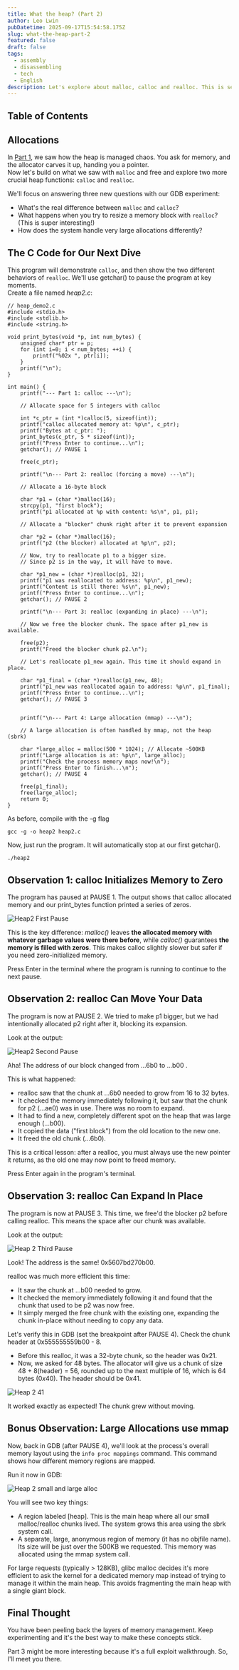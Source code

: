 ```yaml
---
title: What the heap? (Part 2)
author: Leo Lwin
pubDatetime: 2025-09-17T15:54:58.175Z
slug: what-the-heap-part-2
featured: false
draft: false
tags:
  - assembly
  - disassembling
  - tech
  - English
description: Let's explore about malloc, calloc and realloc. This is second part.
---
```


## Table of Contents

## Allocations 
In [Part 1](https://leolwin.com/posts/what-the-heap-part-1), we saw how the heap is managed chaos. You ask for memory, and the allocator carves it up, handing you a pointer.  
Now let's build on what we saw with `malloc` and free and explore two more crucial heap functions: `calloc` and `realloc`.  
  
We'll focus on answering three new questions with our GDB experiment:  
- What's the real difference between `malloc` and `calloc`?
- What happens when you try to resize a memory block with `realloc`? (This is super interesting!)
- How does the system handle very large allocations differently?
  
## The C Code for Our Next Dive
This program will demonstrate `calloc`, and then show the two different behaviors of `realloc`. We'll use getchar() to pause the program at key moments.  
Create a file named *heap2.c*:  
```
// heap_demo2.c
#include <stdio.h>
#include <stdlib.h>
#include <string.h>

void print_bytes(void *p, int num_bytes) {
    unsigned char* ptr = p;
    for (int i=0; i < num_bytes; ++i) {
        printf("%02x ", ptr[i]);
    }
    printf("\n");
}

int main() {
    printf("--- Part 1: calloc ---\n");

    // Allocate space for 5 integers with calloc

    int *c_ptr = (int *)calloc(5, sizeof(int));
    printf("calloc allocated memory at: %p\n", c_ptr);
    printf("Bytes at c_ptr: ");
    print_bytes(c_ptr, 5 * sizeof(int));
    printf("Press Enter to continue...\n");
    getchar(); // PAUSE 1

    free(c_ptr);

    printf("\n--- Part 2: realloc (forcing a move) ---\n");

    // Allocate a 16-byte block

    char *p1 = (char *)malloc(16);
    strcpy(p1, "first block");
    printf("p1 allocated at %p with content: %s\n", p1, p1);

    // Allocate a "blocker" chunk right after it to prevent expansion

    char *p2 = (char *)malloc(16);
    printf("p2 (the blocker) allocated at %p\n", p2);

    // Now, try to reallocate p1 to a bigger size.
    // Since p2 is in the way, it will have to move.

    char *p1_new = (char *)realloc(p1, 32);
    printf("p1 was reallocated to address: %p\n", p1_new);
    printf("Content is still there: %s\n", p1_new);
    printf("Press Enter to continue...\n");
    getchar(); // PAUSE 2

    printf("\n--- Part 3: realloc (expanding in place) ---\n");

    // Now we free the blocker chunk. The space after p1_new is available.

    free(p2);
    printf("Freed the blocker chunk p2.\n");

    // Let's reallocate p1_new again. This time it should expand in place.

    char *p1_final = (char *)realloc(p1_new, 48);
    printf("p1_new was reallocated again to address: %p\n", p1_final);
    printf("Press Enter to continue...\n");
    getchar(); // PAUSE 3


    printf("\n--- Part 4: Large allocation (mmap) ---\n");

    // A large allocation is often handled by mmap, not the heap (sbrk)

    char *large_alloc = malloc(500 * 1024); // Allocate ~500KB
    printf("Large allocation is at: %p\n", large_alloc);
    printf("Check the process memory maps now!\n");
    printf("Press Enter to finish...\n");
    getchar(); // PAUSE 4

    free(p1_final);
    free(large_alloc);
    return 0;
}
```
  
As before, compile with the -g flag
```
gcc -g -o heap2 heap2.c
```
Now, just run the program. It will automatically stop at our first getchar().
```
./heap2
```
  
## Observation 1: calloc Initializes Memory to Zero
  
The program has paused at PAUSE 1. The output shows that calloc allocated memory and our print_bytes function printed a series of zeros.
  
![Heap2 First Pause](@/assets/images/heap2_first_pause.png)
  
This is the key difference: *malloc()* leaves **the allocated memory with whatever garbage values were there before**, while *calloc()* guarantees **the memory is filled with zeros**. This makes calloc slightly slower but safer if you need zero-initialized memory.
  
Press Enter in the terminal where the program is running to continue to the next pause.
  
## Observation 2: realloc Can Move Your Data
The program is now at PAUSE 2. We tried to make p1 bigger, but we had intentionally allocated p2 right after it, blocking its expansion.
  
Look at the output:
  
![Heap2 Second Pause](@/assets/images/heap2_second_pause.png)
  
Aha! The address of our block changed from ...6b0 to ...b00 .
  
This is what happened:
- realloc saw that the chunk at ...6b0 needed to grow from 16 to 32 bytes.
- It checked the memory immediately following it, but saw that the chunk for p2 (...ae0) was in use. There was no room to expand.
- It had to find a new, completely different spot on the heap that was large enough (...b00).
- It copied the data ("first block") from the old location to the new one.
- It freed the old chunk (...6b0).
  
This is a critical lesson: after a realloc, you must always use the new pointer it returns, as the old one may now point to freed memory.
  
Press Enter again in the program's terminal.
  
## Observation 3: realloc Can Expand In Place
The program is now at PAUSE 3. This time, we free'd the blocker p2 before calling realloc. This means the space after our chunk was available.
  
Look at the output:
  
![Heap 2 Third Pause](@/assets/images/heap2_third_pause.png)
  
Look! The address is the same! 0x5607bd270b00.
  
realloc was much more efficient this time:
- It saw the chunk at ...b00 needed to grow.
- It checked the memory immediately following it and found that the chunk that used to be p2 was now free.
- It simply merged the free chunk with the existing one, expanding the chunk in-place without needing to copy any data.
  
Let's verify this in GDB (set the breakpoint after PAUSE 4). Check the chunk header at 0x555555559b00 - 8.
- Before this realloc, it was a 32-byte chunk, so the header was $0x21$.
- Now, we asked for 48 bytes. The allocator will give us a chunk of size 48 + 8(header) = 56, rounded up to the next multiple of 16, which is 64 bytes ($0x40$). The header should be $0x41$.
  
![Heap 2 41](@/assets/images/heap2_41.png)
  
It worked exactly as expected! The chunk grew without moving.
  
## Bonus Observation: Large Allocations use mmap
Now, back in GDB (after PAUSE 4), we'll look at the process's overall memory layout using the `info proc mappings` command. This command shows how different memory regions are mapped.
  
Run it now in GDB:
  
![Heap 2 small and large alloc](@/assets/images/heap2_small_and_large_alloc.png)
  
You will see two key things:
- A region labeled [heap]. This is the main heap where all our small malloc/realloc chunks lived. The system grows this area using the sbrk system call.
- A separate, large, anonymous region of memory (it has no objfile name). Its size will be just over the 500KB we requested. This memory was allocated using the mmap system call.
  
For large requests (typically > 128KB), glibc malloc decides it's more efficient to ask the kernel for a dedicated memory map instead of trying to manage it within the main heap. This avoids fragmenting the main heap with a single giant block.
  
## Final Thought
You have been peeling back the layers of memory management. Keep experimenting and it's the best way to make these concepts stick.
  
Part 3 might be more interesting because it's a full exploit walkthrough. So, I'll meet you there.